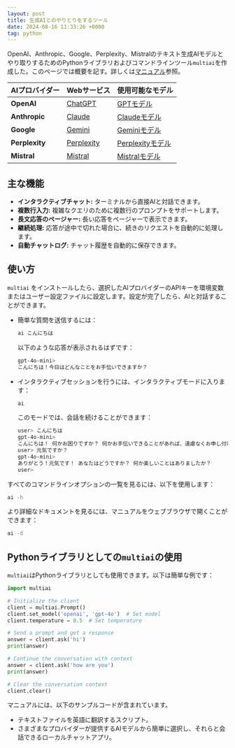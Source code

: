 ```yaml
---
layout: post
title: 生成AIとのやりとりをするツール
date: 2024-08-16 11:33:26 +0000
tag: python
---
```

OpenAI、Anthropic、Google、Perplexity、Mistralのテキスト生成AIモデルとやり取りするためのPythonライブラリおよびコマンドラインツール`multiai`を作成した。このページでは概要を記す。詳しくは[マニュアル](https://sekika.github.io/multiai/index-ja.html)参照。

| AIプロバイダー   | Webサービス                       | 使用可能なモデル                                             |
|-----------------|----------------------------------|------------------------------------------------------------|
| **OpenAI**      | [ChatGPT](https://chat.openai.com/) | [GPTモデル](https://platform.openai.com/docs/models) |
| **Anthropic**   | [Claude](https://claude.ai/) | [Claudeモデル](https://docs.anthropic.com/en/docs/about-claude/models) |
| **Google**      | [Gemini](https://gemini.google.com/)| [Geminiモデル](https://ai.google.dev/gemini-api/docs/models/gemini)  |
| **Perplexity** | [Perplexity](https://www.perplexity.ai/) | [Perplexityモデル](https://docs.perplexity.ai/docs/model-cards) |
| **Mistral**  | [Mistral](https://chat.mistral.ai/chat) | [Mistralモデル](https://docs.mistral.ai/getting-started/models/) |

## 主な機能

- **インタラクティブチャット:** ターミナルから直接AIと対話できます。
- **複数行入力:** 複雑なクエリのために複数行のプロンプトをサポートします。
- **長文応答のページャー:** 長い応答をページャーで表示できます。
- **継続処理:** 応答が途中で切れた場合に、続きのリクエストを自動的に処理します。
- **自動チャットログ:** チャット履歴を自動的に保存できます。

## 使い方

`multiai` をインストールしたら、選択したAIプロバイダーのAPIキーを環境変数またはユーザー設定ファイルに設定します。設定が完了したら、AIと対話することができます。

- 簡単な質問を送信するには：

  ```bash
  ai こんにちは
  ```

  以下のような応答が表示されるはずです：

  ```bash
  gpt-4o-mini>
  こんにちは！今日はどんなことをお手伝いできますか？
  ```

- インタラクティブセッションを行うには、インタラクティブモードに入ります：

  ```bash
  ai
  ```

  このモードでは、会話を続けることができます：

  ```bash
  user> こんにちは
  gpt-4o-mini>
  こんにちは！ 何かお困りですか？ 何かお手伝いできることがあれば、遠慮なくお申し付けください。
  user> 元気ですか？
  gpt-4o-mini>
  ありがとう！元気です！ あなたはどうですか？ 何か楽しいことはありましたか？
  user>
  ```

すべてのコマンドラインオプションの一覧を見るには、以下を使用します：

```bash
ai -h
```

より詳細なドキュメントを見るには、マニュアルをウェブブラウザで開くことができます：

```bash
ai -d
```

## Pythonライブラリとしての`multiai`の使用

`multiai`はPythonライブラリとしても使用できます。以下は簡単な例です：

```python
import multiai

# Initialize the client
client = multiai.Prompt()
client.set_model('openai', 'gpt-4o')  # Set model
client.temperature = 0.5  # Set temperature

# Send a prompt and get a response
answer = client.ask('hi')
print(answer)

# Continue the conversation with context
answer = client.ask('how are you')
print(answer)

# Clear the conversation context
client.clear()
```

マニュアルには、以下のサンプルコードが含まれています。

- テキストファイルを英語に翻訳するスクリプト。
- さまざまなプロバイダーが提供するAIモデルから簡単に選択し、それらと会話できるローカルチャットアプリ。

